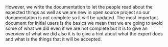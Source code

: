 <Documentation>
However, we write the documentation to let the people read about the expected things as well as we are new in open source project so our documentation is not complete so it will be updated. The most important document for initial users is the basics we mean that we are going to avoid some of what we did even if we are not complete but it is to give an overview of what we did also it is to give a hint about what the expert does and what is the things that it will be accepted.         
        
